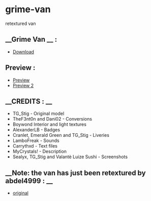 # grime-van
retextured van 
## **__Grime Van __ :**
- [Download](https://github.com/AbdeLhere/grime-van)
## **__Preview__ :**
- [Preview ](https://cdn.discordapp.com/attachments/1166850708490952755/1190692414466306058/image.png?ex=65a2b9b9&is=659044b9&hm=b9cb3fb82cddf3dd71d4842cd92b4ad141146bd5a29b4f0c731edbf62ae2d1cb&)
- [Preview 2 ](https://media.discordapp.net/attachments/1166850708490952755/1190692244940918904/image.png?ex=65a2b991&is=65904491&hm=af55f447db4581b5c20fe86b16ac84808e427267bc63174bdc6f1d38d3e4308d&=&format=webp&quality=lossless&width=1440&height=657)
## **__CREDITS : __**
- TG_Stig - Original model
- TheF3nt0n and Dani02 - Conversions
- Boywond Interior and light textures
- AlexanderLB - Badges
- Cranlet, Emerald Green and TG_Stig - Liveries
- LamboFreak - Sounds
- Carrythxd - Text files
- MyCrystals! - Description
- Sealyx, TG_Stig and Valantè Luize Sushi - Screenshots
## **__Note: the van has just been retextured by abdel4999 : __**

- [original]([https://github.com/AbdeLhere/grime-van](https://fr.gta5-mods.com/vehicles/vapid-speedo-express-add-on-liveries)https://fr.gta5-mods.com/vehicles/vapid-speedo-express-add-on-liveries) 

